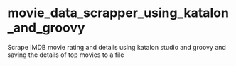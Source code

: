 # movie_data_scrapper_using_katalon_and_groovy
Scrape IMDB movie rating and details using katalon studio and groovy and saving the details of top movies to a file
